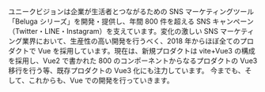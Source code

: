 ユニークビジョンは企業が生活者とつながるための SNS マーケティングツール「Beluga シリーズ」を開発・提供し、年間 800 件を超える SNS キャンペーン（Twitter・LINE・Instagram）を支えています。変化の激しい SNS マーケティング業界において、生産性の高い開発を行うべく、2018 年からほぼ全てのプロダクトで Vue を採用しています。現在は、新規プロダクトは vite+Vue3 の構成を採用し、Vue2 で書かれた 800 のコンポーネントからなるプロダクトの Vue3 移行を行う等、既存プロダクトの Vue3 化にも注力しています。
今までも、そして、これからも、Vue での開発を行っていきます。
